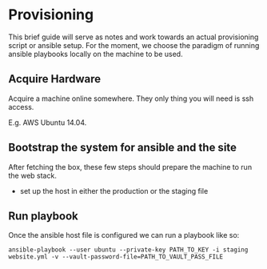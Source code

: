 # Provisioning

This brief guide will serve as notes and work towards an actual provisioning script or ansible setup.
For the moment, we choose the paradigm of running ansible playbooks locally on the machine to be used.


## Acquire Hardware

Acquire a machine online somewhere. They only thing you will need is ssh access.

E.g. AWS Ubuntu 14.04.


## Bootstrap the system for ansible and the site

After fetching the box, these few steps should prepare the machine to run the web stack.
 - set up the host in either the production or the staging file

## Run playbook

Once the ansible host file is configured we can run a playbook like so:
```
ansible-playbook --user ubuntu --private-key PATH_TO_KEY -i staging website.yml -v --vault-password-file=PATH_TO_VAULT_PASS_FILE
```
